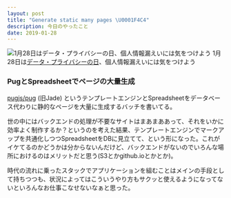 ```yaml
---
layout: post
title: "Generate static many pages \U0001F4C4"
description: 今日のやったこと
date: 2019-01-28
---
```


![1月28日は[データ・プライバシーの日](http://www.nnh.to/01/28.html)、個人情報漏えいには気をつけよう](https://cdn-images-1.medium.com/max/800/0*RtWOuMGDvdcFHHIp.png)
1月28日は[データ・プライバシーの日](http://www.nnh.to/01/28.html)、個人情報漏えいには気をつけよう

### PugとSpreadsheetでページの大量生成

[pugjs/pug](https://github.com/pugjs/pug) (旧Jade) というテンプレートエンジンとSpreadsheetをデータベース代わりに静的なページを大量に生成するバッチを書いてる。

世の中にはバックエンドの処理が不要なサイトはまあまああって、それをいかに効率よく制作するか？というのを考えた結果、テンプレートエンジンでマークアップを共通化しつつSpreadsheetをDBに見立てて、という形になった。これがイケてるのかどうかは分からないんだけど、バックエンドがないのでいろんな場所におけるのはメリットだと思う(S3とかgithub.ioとかとか)。

時代の流れに乗ったスタックでアプリケーションを組むことはメインの手段として持ちつつも、状況によってはこういうやり方もサクッと使えるようになってないといろんなお仕事こなせないなぁと思った。
